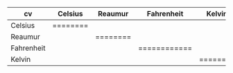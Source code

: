 | cv         | Celsius | Reaumur | Fahrenheit | Kelvin |
|------------|---------|--------|------------|--------|
| Celsius    |======== |        |            |        |
| Reaumur    |         |========|            |        |
| Fahrenheit |         |        |============|        |
| Kelvin     |         |        |            |========|
